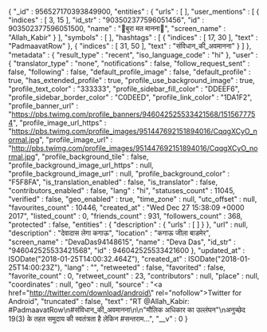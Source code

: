 {
	"_id" : 956527170393849900,
	"entities" : {
		"urls" : [ ],
		"user_mentions" : [
			{
				"indices" : [
					3,
					15
				],
				"id_str" : "903502377596051456",
				"id" : 903502377596051500,
				"name" : "🙏बुरा मत मानना🙏",
				"screen_name" : "Allah_Kabir"
			}
		],
		"symbols" : [ ],
		"hashtags" : [
			{
				"indices" : [
					17,
					30
				],
				"text" : "PadmaavatRow"
			},
			{
				"indices" : [
					31,
					50
				],
				"text" : "संविधान_की_अवमानना"
			}
		]
	},
	"metadata" : {
		"result_type" : "recent",
		"iso_language_code" : "hi"
	},
	"user" : {
		"translator_type" : "none",
		"notifications" : false,
		"follow_request_sent" : false,
		"following" : false,
		"default_profile_image" : false,
		"default_profile" : true,
		"has_extended_profile" : true,
		"profile_use_background_image" : true,
		"profile_text_color" : "333333",
		"profile_sidebar_fill_color" : "DDEEF6",
		"profile_sidebar_border_color" : "C0DEED",
		"profile_link_color" : "1DA1F2",
		"profile_banner_url" : "https://pbs.twimg.com/profile_banners/946042525533421568/1515677754",
		"profile_image_url_https" : "https://pbs.twimg.com/profile_images/951447692151894016/CqqgXCyO_normal.jpg",
		"profile_image_url" : "http://pbs.twimg.com/profile_images/951447692151894016/CqqgXCyO_normal.jpg",
		"profile_background_tile" : false,
		"profile_background_image_url_https" : null,
		"profile_background_image_url" : null,
		"profile_background_color" : "F5F8FA",
		"is_translation_enabled" : false,
		"is_translator" : false,
		"contributors_enabled" : false,
		"lang" : "hi",
		"statuses_count" : 11045,
		"verified" : false,
		"geo_enabled" : true,
		"time_zone" : null,
		"utc_offset" : null,
		"favourites_count" : 10446,
		"created_at" : "Wed Dec 27 15:38:09 +0000 2017",
		"listed_count" : 0,
		"friends_count" : 931,
		"followers_count" : 368,
		"protected" : false,
		"entities" : {
			"description" : {
				"urls" : [ ]
			}
		},
		"url" : null,
		"description" : "देवादास लेगा कगाऊ",
		"location" : "कगाऊ जीला बाडमेर",
		"screen_name" : "DevaDas94148615",
		"name" : "Deva Das",
		"id_str" : "946042525533421568",
		"id" : 946042525533421600
	},
	"updated_at" : ISODate("2018-01-25T14:00:32.464Z"),
	"created_at" : ISODate("2018-01-25T14:00:23Z"),
	"lang" : "",
	"retweeted" : false,
	"favorited" : false,
	"favorite_count" : 0,
	"retweet_count" : 23,
	"contributors" : null,
	"place" : null,
	"coordinates" : null,
	"geo" : null,
	"source" : "<a href=\"http://twitter.com/download/android\" rel=\"nofollow\">Twitter for Android</a>",
	"truncated" : false,
	"text" : "RT @Allah_Kabir: #PadmaavatRow\n#संविधान_की_अवमानना\n\n\"मौलिक अधिकार का उल्लंघन\"\nअनुच्छेद 19(3) के तहत समुदाय की स्वतंत्रता है लेकिन #सन्तराम…",
	"__v" : 0
}
